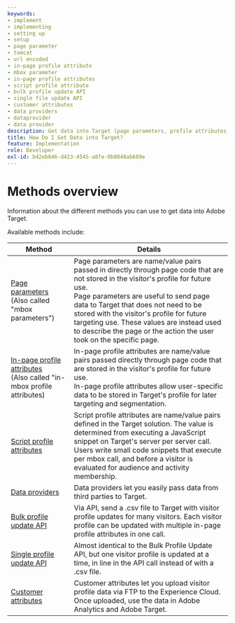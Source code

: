 ```yaml
---
keywords:
- implement
- implementing
- setting up
- setup
- page parameter
- tomcat
- url encoded
- in-page profile attribute
- mbox parameter
- in-page profile attributes
- script profile attribute
- bulk profile update API
- single file update API
- customer attributes
- data providers
- dataprovider
- data provider
description: Get data into Target (page parameters, profile attributes, script profile attributes, data providers, single and bulk profile update APIs, Customer Attributes).
title: How Do I Get Data into Target?
feature: Implementation
role: Developer
exl-id: b42eb846-d423-4545-a8fe-0b8048ab689e
---
```

# Methods overview

Information about the different methods you can use to get data into Adobe Target.

Available methods include:

|Method|Details|
| --- | --- |
|[Page parameters](/help/c-implementing-target/c-considerations-before-you-implement-target/methods-to-get-data-into-target/page-parameters.md)<br />(Also called "mbox parameters")|Page parameters are name/value pairs passed in directly through page code that are not stored in the visitor's profile for future use.<br />Page parameters are useful to send page data to Target that does not need to be stored with the visitor's profile for future targeting use. These values are instead used to describe the page or the action the user took on the specific page.|
|[In-page profile attributes](/help/c-implementing-target/c-considerations-before-you-implement-target/methods-to-get-data-into-target/in-page-profile-attributes.md)<br />(Also called "in-mbox profile attributes)|In-page profile attributes are name/value pairs passed directly through page code that are stored in the visitor's profile for future use.<br />In-page profile attributes allow user-specific data to be stored in Target's profile for later targeting and segmentation.|
|[Script profile attributes](/help/c-implementing-target/c-considerations-before-you-implement-target/methods-to-get-data-into-target/script-profile-attributes.md)|Script profile attributes are name/value pairs defined in the Target solution. The value is determined from executing a JavaScript snippet on Target's server per server call.<br />Users write small code snippets that execute per mbox call, and before a visitor is evaluated for audience and activity membership.|
|[Data providers](/help/c-implementing-target/c-considerations-before-you-implement-target/methods-to-get-data-into-target/data-providers.md)|Data providers let you easily pass data from third parties to Target.|
|[Bulk profile update API](/help/c-implementing-target/c-considerations-before-you-implement-target/methods-to-get-data-into-target/bulk-profile-update-api.md)|Via API, send a .csv file to Target with visitor profile updates for many visitors. Each visitor profile can be updated with multiple in-page profile attributes in one call.|
|[Single profile update API](/help/c-implementing-target/c-considerations-before-you-implement-target/methods-to-get-data-into-target/single-profile-update-api.md)|Almost identical to the Bulk Profile Update API, but one visitor profile is updated at a time, in line in the API call instead of with a .csv file.|
|[Customer attributes](/help/c-implementing-target/c-considerations-before-you-implement-target/methods-to-get-data-into-target/customer-attributes.md)|Customer attributes let you upload visitor profile data via FTP to the Experience Cloud. Once uploaded, use the data in Adobe Analytics and Adobe Target.|












